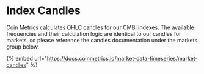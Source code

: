 # Index Candles

Coin Metrics calculates OHLC candles for our CMBI indexes. The available frequencies and their calculation logic are identical to our candles for markets, so please reference the candles documentation under the markets group below.&#x20;

{% embed url="https://docs.coinmetrics.io/market-data-timeseries/market-candles" %}
